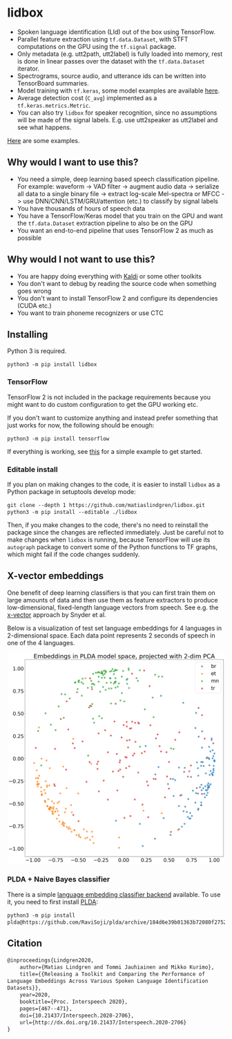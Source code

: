 # lidbox

* Spoken language identification (LId) out of the box using TensorFlow.
* Parallel feature extraction using `tf.data.Dataset`, with STFT computations on the GPU using the `tf.signal` package.
* Only metadata (e.g. utt2path, utt2label) is fully loaded into memory, rest is done in linear passes  over the dataset with the `tf.data.Dataset` iterator.
* Spectrograms, source audio, and utterance ids can be written into TensorBoard summaries.
* Model training with `tf.keras`, some model examples are available [here](./lidbox/models).
* Average detection cost (`C_avg`) implemented as a `tf.keras.metrics.Metric`.
* You can also try `lidbox` for speaker recognition, since no assumptions will be made of the signal labels. E.g. use utt2speaker as utt2label and see what happens.

[Here](https://github.com/py-lidbox/examples) are some examples.

## Why would I want to use this?

* You need a simple, deep learning based speech classification pipeline.
    For example: waveform -> VAD filter -> augment audio data -> serialize all data to a single binary file -> extract log-scale Mel-spectra or MFCC -> use DNN/CNN/LSTM/GRU/attention (etc.) to classify by signal labels
* You have thousands of hours of speech data
* You have a TensorFlow/Keras model that you train on the GPU and want the `tf.data.Dataset` extraction pipeline to also be on the GPU
* You want an end-to-end pipeline that uses TensorFlow 2 as much as possible

## Why would I not want to use this?

* You are happy doing everything with [Kaldi](https://github.com/kaldi-asr/kaldi) or some other toolkits
* You don't want to debug by reading the source code when something goes wrong
* You don't want to install TensorFlow 2 and configure its dependencies (CUDA etc.)
* You want to train phoneme recognizers or use CTC

## Installing

Python 3 is required.

```
python3 -m pip install lidbox
```

### TensorFlow

TensorFlow 2 is not included in the package requirements because you might want to do custom configuration to get the GPU working etc.

If you don't want to customize anything and instead prefer something that just works for now, the following should be enough:
```
python3 -m pip install tensorflow
```

If everything is working, see [this](./examples/common-voice) for a simple example to get started.

### Editable install

If you plan on making changes to the code, it is easier to install `lidbox` as a Python package in setuptools develop mode:
```
git clone --depth 1 https://github.com/matiaslindgren/lidbox.git
python3 -m pip install --editable ./lidbox
```
Then, if you make changes to the code, there's no need to reinstall the package since the changes are reflected immediately.
Just be careful not to make changes when `lidbox` is running, because TensorFlow will use its `autograph` package to convert some of the Python functions to TF graphs, which might fail if the code changes suddenly.

## X-vector embeddings

One benefit of deep learning classifiers is that you can first train them on large amounts of data and then use them as feature extractors to produce low-dimensional, fixed-length language vectors from speech.
See e.g. the [x-vector](http://danielpovey.com/files/2018_odyssey_xvector_lid.pdf) approach by Snyder et al.

Below is a visualization of test set language embeddings for 4 languages in 2-dimensional space.
Each data point represents 2 seconds of speech in one of the 4 languages.

![2-dimensional PCA plot of 400 random x-vectors for 4 Common Voice languages](./examples/common-voice/img/embeddings-PCA-2D.png)

### PLDA + Naive Bayes classifier

There is a simple [language embedding classifier backend](./lidbox/embeddings/sklearn_utils.py) available.
To use it, you need to first install [PLDA](https://github.com/RaviSoji/plda):
```
python3 -m pip install plda@https://github.com/RaviSoji/plda/archive/184d6e39b01363b72080f2752819496cd029f1bd.zip
```

## Citation

```
@inproceedings{Lindgren2020,
    author={Matias Lindgren and Tommi Jauhiainen and Mikko Kurimo},
    title={{Releasing a Toolkit and Comparing the Performance of Language Embeddings Across Various Spoken Language Identification Datasets}},
    year=2020,
    booktitle={Proc. Interspeech 2020},
    pages={467--471},
    doi={10.21437/Interspeech.2020-2706},
    url={http://dx.doi.org/10.21437/Interspeech.2020-2706}
}
```
